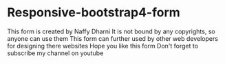 # Responsive-bootstrap4-form

This form is created by Naffy Dharni
It is not bound by any copyrights, so anyone can use them
This form can further used by other web developers for designing there websites
Hope you like this form
Don't forget to subscribe my channel on youtube
